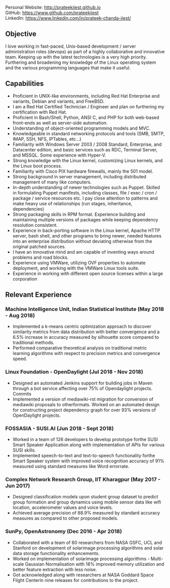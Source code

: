
Personal Website: <http://prateekiiest.github.io>  
GitHub: <https://www.github.com/prateekiiest>  
LinkedIn: <https://www.linkedin.com/in/prateek-chanda-iiest/>

## Objective
I love working in fast-paced, Unix-based development / server administration roles (devops) as part of a highly collaborative and innovative team. Keeping up with the latest technologies is a very high priority. Furthering and broadening my knowledge of the Linux operating system and the various programming languages that make it useful.

## Capabilities
* Proficient in UNIX-like environments, including Red Hat Enterprise and variants, Debian and variants, and FreeBSD.
* I am a Red Hat Certified Technician / Engineer and plan on furthering my certification with Red Hat.
* Proficient in Bash/Shell, Python, ANSI C, and PHP for both web-based front-ends as well as server-side automation.
* Understanding of object-oriented programming models and MVC.
* Knowledgeable in standard networking protocols and tools (SMB, SMTP, IMAP, SSH, NFS, IPTables, etc...)
* Familiarity with Windows Server 2003 / 2008 Standard, Enterprise, and Datacenter edition, and basic services such as RDC, Terminal Server, and MSSQL. Some experience with Hyper-V.
* Strong knowledge with the Linux kernel, customizing Linux kernels, and the Linux boot process.
* Familiarity with Cisco PIX hardware firewalls, mainly the 501 model.
* Strong background in server management, including distributed management of many like computers.
* In-depth understanding of newer technologies such as Puppet. Skilled in formulating Puppet manifests, including classes, file / exec / cron / package / service resources etc. I pay close attention to patterns and make heavy use of relationships (run stages, inheritance, dependencies)
* Strong packaging skills in RPM format. Experience building and maintaining multiple versions of packages while keeping dependency resolution consistent.
* Experience in back-porting software in the Linux kernel, Apache HTTP server, bash shell, and other programs to bring newer, needed features into an enterprise distribution without deviating otherwise from the original patched sources.
* I have an innovative mind and am capable of inventing ways around problems and road blocks.
* Experience using VMWare, utilizing OVF properties to automate deployment, and working with the VMWare Linux tools suite.
* Experience in working with different open source licenses within a large corporation

## Relevant Experience
### Machine Intelligence Unit, Indian Statistical Institute (May 2018 - Aug 2018)
* Implemented a k-means centric optimization approach to discover similarity
metrics from data distribution with better convergence and a 6.5% increase in
accuracy measured by silhouette score compared to traditional methods.
* Performed comparative theoretical analysis on traditional metric learning
algorithms with respect to precision metrics and convergence speed.

### Linux Foundation - OpenDaylight (Jul 2018 - Nov 2018)
* Designed an automated Jenkins support for building jobs in Maven through a
bot service affecting over 75% of Opendaylight projects. Commits
* Implemented a version of mediawiki-rst migration for conversion of mediawiki
proposals to otherformats. Worked on an automated design for constructing
project dependency graph for over 93% versions of OpenDaylight projects.

### FOSSASIA - SUSI.AI (Jun 2018 - Sept 2018)
* Worked in a team of 126 developers to develop prototype forthe SUSI Smart
Speaker Application along with implementation of APIs for various SUSI skills.
* Implemented speech-to-text and text-to-speech functionality forthe Smart
Speaker system with improved voice recognition accuracy of 91% measured
using standard measures like Word errorrate.

### Complex Network Research Group, IIT Kharagpur (May 2017 - Jun 2017)
* Designed classification models upon student group dataset to predict group
formation and group dynamics using mobile sensor data like wifi location,
accelerometer values and voice levels.
* Achieved average precision of 88.9% measured by standard accuracy measures
as compared to other proposed models.

### SunPy, OpenAstronomy (Dec 2016 - Apr 2018)
* Collaborated with a team of 60 researchers from NASA GSFC, UCL and
Stanford on development of solarimage processing algorithms and solar data
storage functionality enhancements.
* Worked on implementation of solarimage processing algorithms - Multi-scale
Gaussian Normalisation with 18% improved memory utilization and better
feature extraction with less noise.
* Got acknowledged along with researchers at NASA Goddard Space Flight
Centerin nine releases for contributions to the project.
